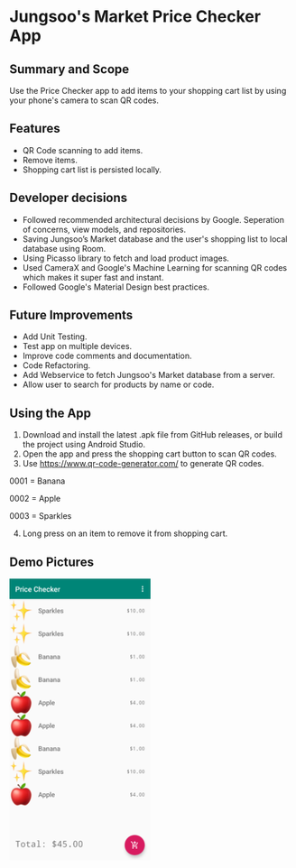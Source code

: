 # Jungsoo's Market Price Checker App

## Summary and Scope

Use the Price Checker app to add items to your shopping cart list by using your phone's camera to scan QR codes.

## Features

* QR Code scanning to add items.
* Remove items.
* Shopping cart list is persisted locally.

## Developer decisions

* Followed recommended architectural decisions by Google. Seperation of concerns, view models, and repositories.
* Saving Jungsoo’s Market database and the user's shopping list to local database using Room.
* Using Picasso library to fetch and load product images.
* Used CameraX and Google's Machine Learning for scanning QR codes which makes it super fast and instant.
* Followed Google's Material Design best practices.

## Future Improvements

* Add Unit Testing.
* Test app on multiple devices.
* Improve code comments and documentation.
* Code Refactoring.
* Add Webservice to fetch Jungsoo's Market database from a server.
* Allow user to search for products by name or code.

## Using the App

1) Download and install the latest .apk file from GitHub releases, or build the project using Android Studio.
2) Open the app and press the shopping cart button to scan QR codes.
3) Use https://www.qr-code-generator.com/ to generate QR codes.

0001 = Banana

0002 = Apple

0003 = Sparkles

4) Long press on an item to remove it from shopping cart.

## Demo Pictures

<img src="./PriceChecker.png" alt="Shopping List" width="250"/>
